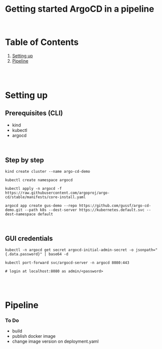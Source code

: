 # Getting started ArgoCD in a pipeline
<br/>

# Table of Contents
1. [Setting up](#setting-up)
2. [Pipeline](#pipeline)


<br><br>

# Setting up

## Prerequisites (CLI)
* kind
* kubectl
* argocd

<br>

## Step by step
```shell
kind create cluster --name argo-cd-demo

kubectl create namespace argocd

kubectl apply -n argocd -f https://raw.githubusercontent.com/argoproj/argo-cd/stable/manifests/core-install.yaml

argocd app create gus-demo --repo https://github.com/gussf/argo-cd-demo.git --path k8s --dest-server https://kubernetes.default.svc --dest-namespace default
```

<br>

## GUI credentials
```shell
kubectl -n argocd get secret argocd-initial-admin-secret -o jsonpath="{.data.password}" | base64 -d

kubectl port-forward svc/argocd-server -n argocd 8080:443

# login at localhost:8080 as admin/<password>
``` 
<br><br>

# Pipeline

### To Do
* build
* publish docker image
* change image version on deployment.yaml